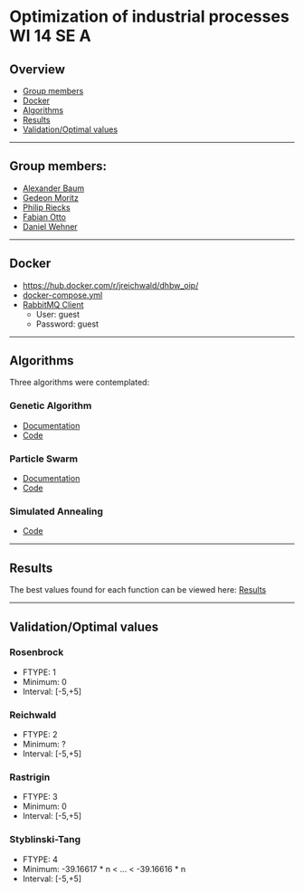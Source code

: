 # Optimization of industrial processes WI 14 SE A

## Overview

- [Group members](#group-members)
- [Docker](#docker)
- [Algorithms](#algorithms)
- [Results](#results)
- [Validation/Optimal values](#validationoptimal-values)

---
## Group members:
- [Alexander Baum](https://github.com/4lexBaum)
- [Gedeon Moritz](https://github.com/GedeonMoritz)
- [Philip Riecks](https://github.com/PharmaPhil)
- [Fabian Otto](https://github.com/BoboDance)
- [Daniel Wehner](https://github.com/DaWe1992)

---
## Docker
- https://hub.docker.com/r/jreichwald/dhbw_oip/
- [docker-compose.yml](docker-compose.yml)
- [RabbitMQ Client](http://127.0.0.1:15672/)
  - User: guest
  - Password: guest

---
## Algorithms

Three algorithms were contemplated:

### Genetic Algorithm
- [Documentation](/doc/Genetic_Algorithm.pdf)
- [Code](/src/main/java/algorithms/GeneticAlgorithm.java)

### Particle Swarm
- [Documentation](/doc/Particle_Swarm_Algorithm.pdf)
- [Code](/src/main/java/algorithms/particleswarm/ParticleSwarm.java)

### Simulated Annealing
- [Code](/src/main/java/algorithms/simulatedannealing/SimulatedAnnealing.java)

---
## Results

The best values found for each function can be viewed here: [Results](https://github.com/DaWe1992/OIP/blob/master/Results.md)

---
## Validation/Optimal values

### Rosenbrock
- FTYPE: 1
- Minimum: 0
- Interval: [-5,+5]

### Reichwald
- FTYPE: 2
- Minimum: ?
- Interval: [-5,+5]

### Rastrigin
- FTYPE: 3
- Minimum: 0
- Interval: [-5,+5]

### Styblinski-Tang
- FTYPE: 4
- Minimum: -39.16617 * n < ... < -39.16616 * n
- Interval: [-5,+5]
